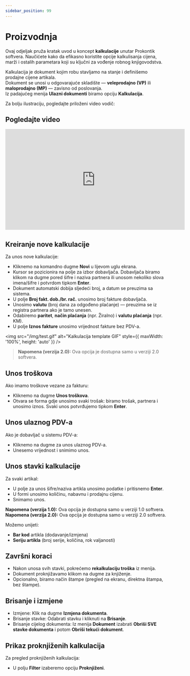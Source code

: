 ```yaml
---
sidebar_position: 99
---
```


# Proizvodnja


Ovaj odjeljak pruža kratak uvod u koncept **kalkulacije** unutar Prokontik softvera. Naučićete kako da efikasno koristite opcije kalkulisanja cijena, marži i ostalih parametara koji su ključni za vođenje robnog knjigovodstva.


Kalkulacija je dokument kojim robu stavljamo na stanje i definišemo prodajne cijene artikala.  
Dokument se unosi u odgovarajuće skladište — **veleprodajno (VP)** ili **maloprodajno (MP)** — zavisno od poslovanja.  
Iz padajućeg menija **Ulazni dokumenti** biramo opciju **Kalkulacija**.

Za bolju ilustraciju, pogledajte priloženi video vodič:

## Pogledajte video

<iframe width="560" height="315" src="https://www.youtube.com/embed/chV68OsnDlQ" 
title="YouTube video player" frameborder="0" allow="accelerometer; autoplay; clipboard-write; encrypted-media; gyroscope; picture-in-picture; web-share" allowfullscreen></iframe>


## Kreiranje nove kalkulacije

Za unos nove kalkulacije:
- Kliknemo na komandno dugme **Novi** u lijevom uglu ekrana.
- Kursor se pozicionira na polje za izbor dobavljača. Dobavljača biramo klikom na dugme pored šifre i naziva partnera ili unosom nekoliko slova imena/šifre i potvrdom tipkom **Enter**.
- Dokument automatski dobija sljedeći broj, a datum se preuzima sa sistema.
- U polje **Broj fakt. dob./br. rač.** unosimo broj fakture dobavljača.
- Unosimo **valutu** (broj dana za odgođeno plaćanje) — preuzima se iz registra partnera ako je tamo unesen.
- Odabiremo **paritet**, **način plaćanja** (npr. Žiralno) i **valutu plaćanja** (npr. KM).
- U polje **Iznos fakture** unosimo vrijednost fakture bez PDV-a.


<img
  src="/img/test.gif"
  alt="Kalkulacija template GIF"
  style={{ maxWidth: '100%', height: 'auto' }}
/>



> **Napomena (verzija 2.0):** Ova opcija je dostupna samo u verziji 2.0 softvera.
## Unos troškova

Ako imamo troškove vezane za fakturu:
- Kliknemo na dugme **Unos troškova**.
- Otvara se forma gdje unosimo svaki trošak: biramo trošak, partnera i unosimo iznos. Svaki unos potvrđujemo tipkom **Enter**.

## Unos ulaznog PDV-a

Ako je dobavljač u sistemu PDV-a:
- Kliknemo na dugme za unos ulaznog PDV-a.
- Unesemo vrijednost i snimimo unos.

## Unos stavki kalkulacije

Za svaki artikal:
- U polje za unos šifre/naziva artikla unosimo podatke i pritisnemo **Enter**.
- U formi unosimo količinu, nabavnu i prodajnu cijenu.
- Snimamo unos.

<div style={{
  padding: '0.8em',
  background: '#fff8e1',
  borderLeft: '4px solid #f39c12',
  margin: '0.5em 0'
}}>
  <strong>Napomena (verzija 1.0):</strong> Ova opcija je dostupna samo u verziji 1.0 softvera.
</div>

<div style={{
  padding: '0.8em',
  background: '#eaf4fb',
  borderLeft: '4px solid #2980b9',
  margin: '0.5em 0'
}}>
  <strong>Napomena (verzija 2.0):</strong> Ova opcija je dostupna samo u verziji 2.0 softvera.
</div>


Možemo unijeti:
- **Bar kod** artikla (dodavanje/izmjena)
- **Seriju artikla** (broj serije, količina, rok valjanosti)

## Završni koraci

- Nakon unosa svih stavki, pokrećemo **rekalkulaciju troška** iz menija.
- Dokument proknjižavamo klikom na dugme za knjiženje.
- Opcionalno, biramo način štampe (pregled na ekranu, direktna štampa, bez štampe).

## Brisanje i izmjene

- Izmjene: Klik na dugme **Izmjena dokumenta**.
- Brisanje stavke: Odabrati stavku i kliknuti na **Brisanje**.
- Brisanje cijelog dokumenta: Iz menija **Dokument** izabrati **Obriši SVE stavke dokumenta** i potom **Obriši tekući dokument**.

## Prikaz proknjiženih kalkulacija

Za pregled proknjiženih kalkulacija:
- U polju **Filter** izaberemo opciju **Proknjiženi**.
